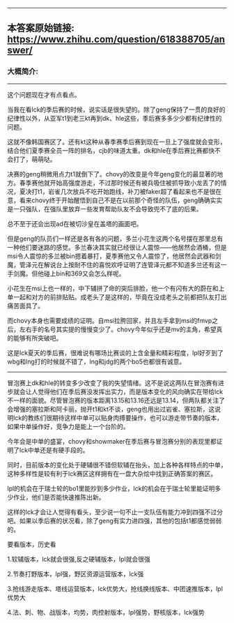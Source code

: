 ----------------------------------------
## 本答案原始链接: https://www.zhihu.com/question/618388705/answer/
### 大概简介: 
----------------------------------------
这个问题现在才有点看点。

当我在看lck的季后赛的时候，说实话是很失望的。除了geng保持了一贯的良好的纪律性以外，从亚军t1到老三kt再到dk、hle这些，季后赛多多少少都有纪律性的问题。

这就不像韩国赛区了。还有kt这种从春季赛季后赛到现在一旦上了强度就会变形，结合他们夏季赛全员一阵的排名，cjb的味道太重。dk和hle在季后赛比赛都快不会打了，萌萌哒。

决赛的geng稍微用点力t1就倒下了。chovy的改变是今年geng变化的最显著的地方。春季赛他就开始高强度游走，不过那时候还有被兵吸住被抓导致小龙丢了的情况，夏决打t1，岩雀几次放兵不吃开始跑线，补刀被faker超了看起来也不是很在意，看来chovy终于开始醒悟到自己不是在以前那个奇怪的队伍，geng确确实实是一只强队，在强队里放弃一些发育帮助队友不会导致兜不了底的后果。

总不至于还会出现ad在被切沙皇在盖塔的画面吧。

但是geng的队员们一样还是各有各的问题，多兰小花生这两个名号摆在那里总有一种他们要迷路的感觉。多兰春决其实就已经很让人震惊——他居然会酒桶，但是msi令人震惊的多兰被bin摁着暴打，夏季赛他又令人震惊了，他居然会武器和剑魔，管泽元在解说台上按耐不住的喜悦欢呼证明了连管泽元都不知道多兰还有这一手剑魔。但他碰上bin和369又会怎么样呢。

小花生在msi上也一样的，中下辅拼了命的突后排脸，他一个有闪有大的蔚在和上单一起和对方的前排贴贴。成老头了是这样的，毕竟在没成老头之前都把队友打出痛苦面具了。

而chovy本身也需要成绩的证明。自msi拉胯回家，并且左手拿到msi的fmvp之后，左右手的名号其实提的慢慢变少了。chovy今年似乎还是mv的主角，希望真的能够有所突破吧。

这是lck夏天的季后赛，很难说有哪场比赛谈的上含金量和精彩程度，lpl好歹到了wbg和lng打的时候就不错了，lng和jdg的两个bo5也都很有诚意。

----------------------------------------

冒泡赛上dk和hle的转变多少改变了我的失望情绪。这不是说这两队在冒泡赛有进步就会让人觉得他们在季后赛没发挥出实力，而是版本变化的风向确实在带给lck不一样的面貌。尽管冒泡赛的版本距离13.15和13.16还远是13.14，但两队都关注了会增强的塞拉斯和阿卡丽，抛开t1和kt不谈，geng也用出过岩雀、塞拉斯，这说明lck的教练们很期待这样中单可以贴身肉搏要操作，也可以游走带节奏的版本，如果中单操作好，竞争力是能上一个台阶的。

今年会是中单的盛宴，chovy和showmaker在季后赛与冒泡赛分别的表现里都证明了lck中单还是有硬手段的。

同时，目前版本的变化处于硬辅很不错但软辅在抬头，加上各种各样特点的中单，这种多样性是较有利于lck赛区这样拥有在一盘大杂烩中找到正确答案的赛区。

lpl的机会在于瑞士轮的bo1里能抄到多少作业，lck的机会在于瑞士轮里能证明多少作业，他们是否能快速推陈出新。

这样的lck才会让人觉得有看头，至少说一句不止一支队伍有能力冲到四强不过分吧。如果以季后赛的状况看，除了geng有实力进四强，其他的包括t1都感觉弱弱的。

要看版本，历史看

1.软辅版本，lck就会很强,反之硬辅版本，lpl就会很强

2.节奏打野版本，lpl强，野区资源运营版本，lck强

3.抢线游走版本、塔线运营版本，lck优势大，抢线换线版本、中团速推版本，lpl优势大

4.法、刺、物、战版本，均势，肉控射版本，lpl强势，野核版本，lck强势

